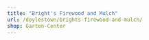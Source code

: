 ```yaml
---
title: "Bright's Firewood and Mulch"
url: /doylestown/brights-firewood-and-mulch/
shop: Garten-Center
---
```

